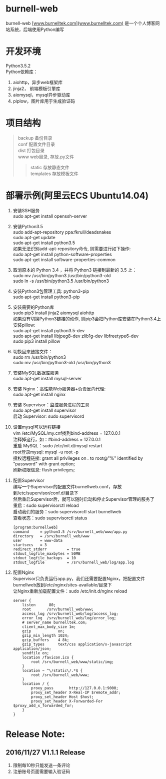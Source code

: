 burnell-web
===========
burnell-web [www.burnelltek.com](www.burnelltek.com) 是一个个人博客网站系统，后端使用Python编写

# 开发环境
Python3.5.2 <br>
Python依赖库：<br>
1. aiohttp，异步web框架库 <br>
2. jinja2， 前端模板引擎库 <br>
3. aiomysql，mysql异步驱动库 <br>
4. piplow，图片库用于生成验证码 <br>

# 项目结构
>backup                备份目录 <br>
>conf                  配置文件目录 <br>
>dist                  打包目录 <br>
>www                   web目录, 存放.py文件 <br>
>>static               存放静态文件 <br>
>>templates            存放模板文件 <br>

# 部署示例(阿里云ECS Ubuntu14.04)
1. 安装SSH服务 <br>
sudo apt-get install openssh-server <br>

2. 安装Python3.5 <br>
sudo add-apt-repository ppa:fkrull/deadsnakes <br>
sudo apt-get update <br>
sudo apt-get install python3.5 <br>
如果无法识别add-apt-repository命令, 则需要进行如下操作: <br>
sudo apt-get install python-software-properties <br>
sudo apt-get install software-properties-common <br>

3. 取消原本的 Python 3.4 ，并将 Python3 链接到最新的 3.5 上：<br>
sudo mv /usr/bin/python3 /usr/bin/python3-old <br>
sudo ln -s /usr/bin/python3.5 /usr/bin/python3 <br>

4. 安装Python3包管理工具: python3-pip <br>
sudo apt-get install python3-pip <br>

5. 安装需要的Python库 <br>
sudo pip3 install jinja2 aiomysql aiohttp <br>
如果没有切换Python3链接的动作, 则pip3会把Python库安装在Python3.4上 <br>
安装pillow: <br>
sudo apt-get install python3.5-dev <br>
sudo apt-get install libjpeg8-dev zlib1g-dev libfreetype6-dev <br>
sudo pip3 install pillow <br>

6. 切换回来链接文件：<br>
sudo rm /usr/bin/python3 <br>
sudo mv /usr/bin/python3-old /usr/bin/python3 <br>

7. 安装MySQL数据库服务 <br>
sudo apt-get install mysql-server <br>

8. 安装 Nginx：高性能Web服务器+负责反向代理: <br>
sudo apt-get install nginx <br>
  
9. 安装 Supervisor：监控服务进程的工具 <br>
sudo apt-get install supervisor <br>
启动 Supervisor: sudo supervisord <br>

10. 设置mysql可以远程链接 <br>
vim /etc/MySQL/my.cnf找到bind-address = 127.0.0.1 <br>
注释掉这行，如：#bind-address = 127.0.0.1 <br>
重启 MySQL：sudo /etc/init.d/mysql restart <br>
root登录mysql: mysql -u root -p <br>
授权远程链接: grant all privileges on *.* to root@"%" identified by "password" with grant option; <br>
刷新权限信息: flush privileges; <br>

11. 配置Supervisor <br>
编写一个Supervisor的配置文件burnellweb.conf，存放到/etc/supervisor/conf.d/目录下<br>
然后重启Supervisor后，就可以随时启动和停止Supervisor管理的服务了<br>
重启：sudo supervisorctl reload <br>
启动我们的服务：sudo supervisorctl start burnellweb <br>
查看状态：sudo supervisorctl status<br>
    ```
    [program:burnellweb]
    command     = python3.5 /srv/burnell_web/www/app.py
    directory   = /srv/burnell_web/www
    user        = www-data
    startsecs   = 3
    redirect_stderr         = true
    stdout_logfile_maxbytes = 50MB
    stdout_logfile_backups  = 10
    stdout_logfile          = /srv/burnell_web/log/app.log
    ```


12. 配置Nginx <br>
Supervisor只负责运行app.py，我们还需要配置Nginx，把配置文件burnellweb放到/etc/nginx/sites-available/目录下<br>
让Nginx重新加载配置文件：sudo /etc/init.d/nginx reload <br>
    ```
    server {
        listen      80;
        root       /srv/burnell_web/www;
        access_log /srv/burnell_web/log/access_log;
        error_log  /srv/burnell_web/log/error_log;
        # server_name burnelltek.com;
        client_max_body_size 1m;
        gzip            on;
        gzip_min_length 1024;
        gzip_buffers    4 8k;
        gzip_types      text/css application/x-javascript application/json;
        sendfile on;
        location /favicon.ico {
            root /srv/burnell_web/www/static/img;
        }
        location ~ ^\/static\/.*$ {
            root /srv/burnell_web/www;
        }
        location / {
            proxy_pass       http://127.0.0.1:9000;
            proxy_set_header X-Real-IP $remote_addr;
            proxy_set_header Host $host;
            proxy_set_header X-Forwarded-For $proxy_add_x_forwarded_for;
        }
    }
    ```
# Release Note:
## 2016/11/27 V1.1.1 Release
1. 限制每10秒只能发送一条评论 <br>
2. 注册账号页面需要输入验证码 <br>






